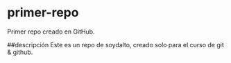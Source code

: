 # primer-repo
Primer repo creado en GitHub. 

##descripción 
Este es un repo de soydalto, creado solo para el curso de git & github.

